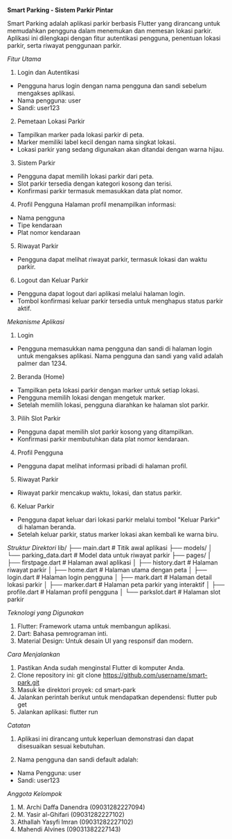 **Smart Parking - Sistem Parkir Pintar**

Smart Parking adalah aplikasi parkir berbasis Flutter yang dirancang untuk memudahkan pengguna dalam menemukan dan memesan lokasi parkir. Aplikasi ini dilengkapi dengan fitur autentikasi pengguna, penentuan lokasi parkir, serta riwayat penggunaan parkir.

*Fitur Utama*
1. Login dan Autentikasi
- Pengguna harus login dengan nama pengguna dan sandi sebelum mengakses aplikasi.
- Nama pengguna: user
- Sandi: user123

2. Pemetaan Lokasi Parkir
- Tampilkan marker pada lokasi parkir di peta.
- Marker memiliki label kecil dengan nama singkat lokasi.
- Lokasi parkir yang sedang digunakan akan ditandai dengan warna hijau.

3. Sistem Parkir
- Pengguna dapat memilih lokasi parkir dari peta.
- Slot parkir tersedia dengan kategori kosong dan terisi.
- Konfirmasi parkir termasuk memasukkan data plat nomor.

4. Profil Pengguna
Halaman profil menampilkan informasi:
- Nama pengguna
- Tipe kendaraan
- Plat nomor kendaraan

5. Riwayat Parkir
- Pengguna dapat melihat riwayat parkir, termasuk lokasi dan waktu parkir.

6. Logout dan Keluar Parkir
- Pengguna dapat logout dari aplikasi melalui halaman login.
- Tombol konfirmasi keluar parkir tersedia untuk menghapus status parkir aktif.

*Mekanisme Aplikasi*
1. Login
- Pengguna memasukkan nama pengguna dan sandi di halaman login untuk mengakses aplikasi. Nama pengguna dan sandi yang valid adalah palmer dan 1234.

2. Beranda (Home)
- Tampilkan peta lokasi parkir dengan marker untuk setiap lokasi.
- Pengguna memilih lokasi dengan mengetuk marker.
- Setelah memilih lokasi, pengguna diarahkan ke halaman slot parkir.

3. Pilih Slot Parkir
- Pengguna dapat memilih slot parkir kosong yang ditampilkan.
- Konfirmasi parkir membutuhkan data plat nomor kendaraan.

4. Profil Pengguna
- Pengguna dapat melihat informasi pribadi di halaman profil.

5. Riwayat Parkir
- Riwayat parkir mencakup waktu, lokasi, dan status parkir.

6. Keluar Parkir
- Pengguna dapat keluar dari lokasi parkir melalui tombol "Keluar Parkir" di halaman beranda.
- Setelah keluar parkir, status marker lokasi akan kembali ke warna biru.

*Struktur Direktori*
lib/
├── main.dart               # Titik awal aplikasi
├── models/
│   └── parking_data.dart   # Model data untuk riwayat parkir
├── pages/
│   ├── firstpage.dart      # Halaman awal aplikasi
│   ├── history.dart        # Halaman riwayat parkir
│   ├── home.dart           # Halaman utama dengan peta
│   ├── login.dart          # Halaman login pengguna
│   ├── mark.dart           # Halaman detail lokasi parkir
│   ├── marker.dart         # Halaman peta parkir yang interaktif
│   ├── profile.dart        # Halaman profil pengguna
│   └── parkslot.dart       # Halaman slot parkir

*Teknologi yang Digunakan*
1. Flutter: Framework utama untuk membangun aplikasi.
2. Dart: Bahasa pemrograman inti.
3. Material Design: Untuk desain UI yang responsif dan modern.

*Cara Menjalankan*
1. Pastikan Anda sudah menginstal Flutter di komputer Anda.
2. Clone repository ini: git clone https://github.com/username/smart-park.git
3. Masuk ke direktori proyek: cd smart-park
4. Jalankan perintah berikut untuk mendapatkan dependensi: flutter pub get
5. Jalankan aplikasi: flutter run

*Catatan*
1. Aplikasi ini dirancang untuk keperluan demonstrasi dan dapat disesuaikan sesuai kebutuhan.
  
2. Nama pengguna dan sandi default adalah:
- Nama Pengguna: user
- Sandi: user123

*Anggota Kelompok*
1. M. Archi Daffa Danendra (09031282227094)
2. M. Yasir al-Ghifari (09031282227102)
3. Athallah Yasyfi Imran (09031282227102)
4. Mahendi Alvines (09031382227143)
